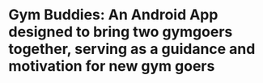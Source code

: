 # Gym Buddies: An Android App designed to bring two gymgoers together, serving as a guidance and motivation for new gym goers
